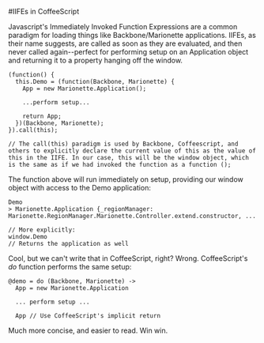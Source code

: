#IIFEs in CoffeeScript

Javascript's Immediately Invoked Function Expressions are a common paradigm for loading things like Backbone/Marionette applications. IIFEs, as their name suggests, are called as soon as they are evaluated, and then never called again--perfect for performing setup on an Application object and returning it to a property hanging off the window.

	(function() {
	  this.Demo = (function(Backbone, Marionette) {
	    App = new Marionette.Application();
	    
	    ...perform setup...
	    
	    return App;
	  })(Backbone, Marionette);
	}).call(this);
	
	// The call(this) paradigm is used by Backbone, Coffeescript, and others to explicitly declare the current value of this as the value of this in the IIFE. In our case, this will be the window object, which is the same as if we had invoked the function as a function ();
	
The function above will run immediately on setup, providing our window object with access to the Demo application:

	Demo
	> Marionette.Application {_regionManager: Marionette.RegionManager.Marionette.Controller.extend.constructor, ...
	
	// More explicitly:
	window.Demo
	// Returns the application as well
	
Cool, but we can't write that in CoffeeScript, right? Wrong. CoffeeScript's _do_ function performs the same setup:

	@demo = do (Backbone, Marionette) ->
	  App = new Marionette.Application
	  
	  ... perform setup ...
	  
	  App // Use CoffeeScript's implicit return
	  
Much more concise, and easier to read. Win win.